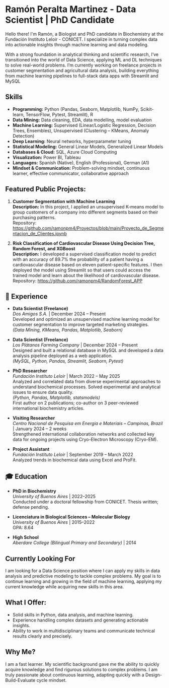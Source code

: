 # **Ramón Peralta Martinez - Data Scientist | PhD Candidate**

Hello there! I'm Ramón, a Biologist and PhD candidate in Biochemistry at the Fundación Instituto Leloir - CONICET. I specialize in turning complex data into actionable insights through machine learning and data modeling.

With a strong foundation in analytical thinking and scientific research, I’ve transitioned into the world of Data Science, applying ML and DL techniques to solve real-world problems. I’m currently working on freelance projects in customer segmentation and agricultural data analysis, building everything from machine learning pipelines to full-stack data apps with Streamlit and MySQL

##  Skills

- **Programming:** Python (Pandas, Seaborn, Matplotlib, NumPy, Scikit-learn, TensorFlow, Pytest, Streamlit), R  
- **Data Mining:** Data cleaning, EDA, data modelling, model evaluation  
- **Machine Learning:** Supervised (Linear/Logistic Regression, Decision Trees, Ensembles), Unsupervised (Clustering – KMeans, Anomaly Detection)  
- **Deep Learning:** Neural networks, hyperparameter tuning  
- **Statistical Modeling:** General Linear Models, Generalized Linear Models  
- **Databases & Cloud:** SQL, Azure Cloud Computing  
- **Visualization:** Power BI, Tableau  
- **Languages:** Spanish (Native), English (Professional), German (A1)  
- **Mindset & Communication:** Problem-solving mindset, continuous learner, effective communicator, collaborative approach  


## **Featured Public Projects:**

1. **Customer Segmentation with Machine Learning**  
   **Description:** In this project, I applied an unsupervised K-means model to group customers of a company into different segments based on their purchasing patterns.  
   Repository: https://github.com/ramonpm4/Proyectos/blob/main/Proyecto_de_Segmentacion_de_Clientes.ipynb

2. **Risk Classification of Cardiovascular Disease Using Decision Tree, Random Forest, and XGBoost**  
   **Description:** I developed a supervised classification model to predict with an accuracy of 89.7% the probability of a patient having a cardiovascular disease based on eleven patient-specific features. I then deployed the model using Streamlit so that users could access the trained model and learn about the likelihood of cardiovascular disease.
   Repository: https://github.com/ramonpm4/RandomForest_APP


## 💼 Experience

- **Data Scientist (Freelance)**  
  *Dos Amigos S.A.* | December 2024 – Present  
  Developed and optimized an unsupervised machine learning model for customer segmentation to improve targeted marketing strategies.  
  *(Data Mining, KMeans, Pandas, Matplotlib, Seaborn)*

- **Data Scientist (Freelance)**  
  *Los Plátanos Farming Company* | December 2024 – Present  
  Designed and built a relational database in MySQL and developed a data analysis pipeline deployed as a web application.  
  *(MySQL, Python, Pandas, Streamlit, Seaborn, Pytest)*

- **PhD Researcher**  
  *Fundación Instituto Leloir* | March 2022 – May 2025  
  Analyzed and correlated data from diverse experimental approaches to understand biochemical processes. Solved experimental and analytical issues to ensure data quality.  
  *(Python, Pandas, Matplotlib, statsmodels)*  
  First author on 2 publications; co-author on 3 peer-reviewed international biochemistry articles.

- **Visiting Researcher**  
  *Centro Nacional de Pesquisa em Energia e Materiais – Campinas, Brazil* | January 2024 – 2 weeks  
  Strengthened international collaboration networks and collected key data for ongoing projects using Cryo-Electron Microscopy (Cryo-EM).

- **Project Assistant**  
  *Fundación Instituto Leloir* | September 2019 – March 2022  
  Analyzed trends in biochemical data using Excel and ProFit.



## 🎓 Education

- **PhD in Biochemistry**  
  *University of Buenos Aires* | 2022–2025  
  Conducted under a doctoral fellowship from CONICET. Thesis written; defense pending.

- **Licenciatura in Biological Sciences – Molecular Biology**  
  *University of Buenos Aires* | 2015–2022  
  GPA: 8.64

- **High School**  
  *Aberdare College (Bilingual Primary and Secondary)* | 2014



## **Currently Looking For**

I am looking for a Data Science position where I can apply my skills in data analysis and predictive modeling to tackle complex problems. My goal is to continue learning and growing in the field of machine learning, applying my current knowledge while acquiring new skills in this area.


## **What I Offer:**
- Solid skills in Python, data analysis, and machine learning.
- Experience handling complex datasets and generating actionable insights.
- Ability to work in multidisciplinary teams and communicate technical results clearly and precisely.


## **Why Me?**
I am a fast learner. My scientific background gave me the ability to quickly acquire knowledge and find rigurous solutions to complex problems. I am truly passionate about continuous learning, adapting quickly with a Design-Build-Evaluate cycle mindset.




